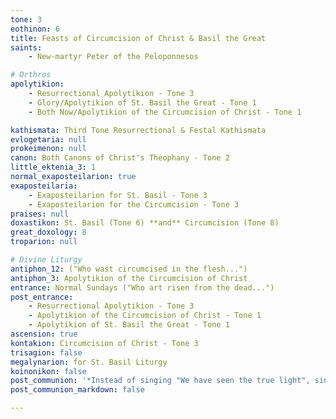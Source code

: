 ```yaml
---
tone: 3
eothinon: 6
title: Feasts of Circumcision of Christ & Basil the Great
saints:
    - New-martyr Peter of the Peloponnesos

# Orthros
apolytikion:
    - Resurrectional Apolytikion - Tone 3
    - Glory/Apolytikion of St. Basil the Great - Tone 1
    - Both Now/Apolytikion of the Circumcision of Christ - Tone 1

kathismata: Third Tone Resurrectional & Festal Kathismata
evlogetaria: null
prokeimenon: null
canon: Both Canons of Christ's Theophany - Tone 2
little_ektenia_3: 1
normal_exaposteilarion: true
exaposteilaria:
    - Exaposteilarion for St. Basil - Tone 3
    - Exaposteilarion for the Circumcision - Tone 3
praises: null
doxastikon: St. Basil (Tone 6) **and** Circumcision (Tone 8)
great_doxology: 8
troparion: null

# Divine Liturgy
antiphon_12: ("Who wast circumcised in the flesh...")
antiphon_3: Apolytikion of the Circumcision of Christ
entrance: Normal Sundays ("Who art risen from the dead...")
post_entrance:
    - Resurrectional Apolytikion - Tone 3
    - Apolytikion of the Circumcision of Christ - Tone 1
    - Apolytikion of St. Basil the Great - Tone 1
ascension: true
kontakion: Circumcision of Christ - Tone 3
trisagion: false
megalynarion: for St. Basil Liturgy
koinonikon: false
post_communion: '*Instead of singing "We have seen the true light", sing the Apolytikion of the Circumcision of Christ in Tone 1*'
post_communion_markdown: false

---
```


